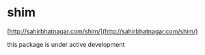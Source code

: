 # shim

[http://sahirbhatnagar.com/shim/](http://sahirbhatnagar.com/shim/)

this package is under active development
